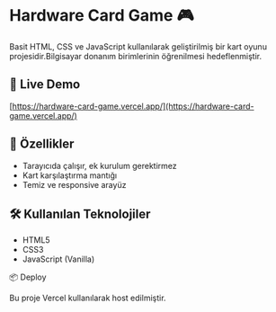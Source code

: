 # Hardware Card Game 🎮

Basit HTML, CSS ve JavaScript kullanılarak geliştirilmiş bir kart oyunu projesidir.Bilgisayar donanım birimlerinin öğrenilmesi hedeflenmiştir.

## 🔗 Live Demo

[https://hardware-card-game.vercel.app/](https://hardware-card-game.vercel.app/)

## 🚀 Özellikler

- Tarayıcıda çalışır, ek kurulum gerektirmez
- Kart karşılaştırma mantığı
- Temiz ve responsive arayüz

## 🛠️ Kullanılan Teknolojiler

- HTML5
- CSS3
- JavaScript (Vanilla)

📦 Deploy

Bu proje Vercel kullanılarak host edilmiştir.
